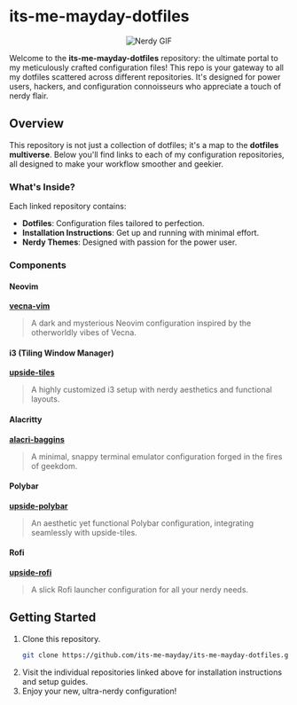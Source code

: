 # its-me-mayday-dotfiles

<div align="center">

![Nerdy GIF](https://i.giphy.com/media/v1.Y2lkPTc5MGI3NjExYXpvYzZlazZoMTNudHBvazJpYWI3MWx4cTN4cTdtbzNmM3hxanowdyZlcD12MV9pbnRlcm5hbF9naWZfYnlfaWQmY3Q9Zw/115BJle6N2Av0A/giphy.gif)

</div>

Welcome to the **its-me-mayday-dotfiles** repository: the ultimate portal to my meticulously crafted configuration files! This repo is your gateway to all my dotfiles scattered across different repositories. It's designed for power users, hackers, and configuration connoisseurs who appreciate a touch of nerdy flair.

## Overview

This repository is not just a collection of dotfiles; it's a map to the **dotfiles multiverse**. Below you'll find links to each of my configuration repositories, all designed to make your workflow smoother and geekier.

### What's Inside?

Each linked repository contains:
- **Dotfiles**: Configuration files tailored to perfection.
- **Installation Instructions**: Get up and running with minimal effort.
- **Nerdy Themes**: Designed with passion for the power user.

### Components

#### Neovim
**[vecna-vim](https://github.com/its-me-mayday/vecna-vim)**
> A dark and mysterious Neovim configuration inspired by the otherworldly vibes of Vecna.

#### i3 (Tiling Window Manager)
**[upside-tiles](https://github.com/its-me-mayday/upside-tiles)**
> A highly customized i3 setup with nerdy aesthetics and functional layouts.

#### Alacritty
**[alacri-baggins](https://github.com/its-me-mayday/alacri-baggins)**
> A minimal, snappy terminal emulator configuration forged in the fires of geekdom.

#### Polybar
**[upside-polybar](https://github.com/its-me-mayday/upside-polybar)**
> An aesthetic yet functional Polybar configuration, integrating seamlessly with upside-tiles.

#### Rofi
**[upside-rofi](https://github.com/its-me-mayday/upside-rofi)**
> A slick Rofi launcher configuration for all your nerdy needs.

## Getting Started

1. Clone this repository.
   ```bash
   git clone https://github.com/its-me-mayday/its-me-mayday-dotfiles.git ~/.config
   ```
2. Visit the individual repositories linked above for installation instructions and setup guides.
3. Enjoy your new, ultra-nerdy configuration!
